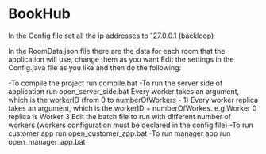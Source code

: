 # BookHub
In the Config file set all the ip addresses to 127.0.0.1 (backloop)

Ιn the RoomData.json file there are the data for each room that the application will use, change them as you want Edit the settings in the Config.java file as you like and then do the following:

-To compile the project run compile.bat
-To run the server side of application run open_server_side.bat
Every worker takes an argument, which is the workerID (from 0 to numberOfWorkers - 1)
Every worker replica takes an argument, which is the workerID + numberOfWorkes. e.g Worker 0 replica is Worker 3
Edit the batch file to run with different number of workers (workers configuration must be declared in the config file)
-To run customer app run open_customer_app.bat
-To run manager app run open_manager_app.bat
